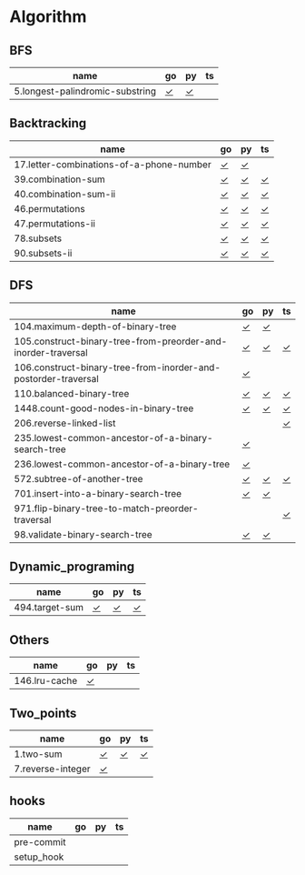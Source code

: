 # Algorithm

## BFS

| name                            | go                                          | py                                          | ts  |
| ------------------------------- | ------------------------------------------- | ------------------------------------------- | --- |
| 5.longest-palindromic-substring | [✓](BFS/5.longest-palindromic-substring.go) | [✓](BFS/5.longest-palindromic-substring.py) |     |

## Backtracking

| name                                     | go                                                            | py                                                            | ts                                         |
| ---------------------------------------- | ------------------------------------------------------------- | ------------------------------------------------------------- | ------------------------------------------ |
| 17.letter-combinations-of-a-phone-number | [✓](Backtracking/17.letter-combinations-of-a-phone-number.go) | [✓](Backtracking/17.letter-combinations-of-a-phone-number.py) |                                            |
| 39.combination-sum                       | [✓](Backtracking/39.combination-sum.go)                       | [✓](Backtracking/39.combination-sum.py)                       | [✓](Backtracking/39.combination-sum.ts)    |
| 40.combination-sum-ii                    | [✓](Backtracking/40.combination-sum-ii.go)                    | [✓](Backtracking/40.combination-sum-ii.py)                    | [✓](Backtracking/40.combination-sum-ii.ts) |
| 46.permutations                          | [✓](Backtracking/46.permutations.go)                          | [✓](Backtracking/46.permutations.py)                          | [✓](Backtracking/46.permutations.ts)       |
| 47.permutations-ii                       | [✓](Backtracking/47.permutations-ii.go)                       | [✓](Backtracking/47.permutations-ii.py)                       | [✓](Backtracking/47.permutations-ii.ts)    |
| 78.subsets                               | [✓](Backtracking/78.subsets.go)                               | [✓](Backtracking/78.subsets.py)                               | [✓](Backtracking/78.subsets.ts)            |
| 90.subsets-ii                            | [✓](Backtracking/90.subsets-ii.go)                            | [✓](Backtracking/90.subsets-ii.py)                            | [✓](Backtracking/90.subsets-ii.ts)         |

## DFS

| name                                                           | go                                                                         | py                                                                        | ts                                                                        |
| -------------------------------------------------------------- | -------------------------------------------------------------------------- | ------------------------------------------------------------------------- | ------------------------------------------------------------------------- |
| 104.maximum-depth-of-binary-tree                               | [✓](DFS/104.maximum-depth-of-binary-tree.go)                               | [✓](DFS/104.maximum-depth-of-binary-tree.py)                              |                                                                           |
| 105.construct-binary-tree-from-preorder-and-inorder-traversal  | [✓](DFS/105.construct-binary-tree-from-preorder-and-inorder-traversal.go)  | [✓](DFS/105.construct-binary-tree-from-preorder-and-inorder-traversal.py) | [✓](DFS/105.construct-binary-tree-from-preorder-and-inorder-traversal.ts) |
| 106.construct-binary-tree-from-inorder-and-postorder-traversal | [✓](DFS/106.construct-binary-tree-from-inorder-and-postorder-traversal.go) |                                                                           |                                                                           |
| 110.balanced-binary-tree                                       | [✓](DFS/110.balanced-binary-tree.go)                                       | [✓](DFS/110.balanced-binary-tree.py)                                      | [✓](DFS/110.balanced-binary-tree.ts)                                      |
| 1448.count-good-nodes-in-binary-tree                           | [✓](DFS/1448.count-good-nodes-in-binary-tree.go)                           | [✓](DFS/1448.count-good-nodes-in-binary-tree.py)                          | [✓](DFS/1448.count-good-nodes-in-binary-tree.ts)                          |
| 206.reverse-linked-list                                        |                                                                            |                                                                           | [✓](DFS/206.reverse-linked-list.ts)                                       |
| 235.lowest-common-ancestor-of-a-binary-search-tree             | [✓](DFS/235.lowest-common-ancestor-of-a-binary-search-tree.go)             |                                                                           |                                                                           |
| 236.lowest-common-ancestor-of-a-binary-tree                    | [✓](DFS/236.lowest-common-ancestor-of-a-binary-tree.go)                    |                                                                           |                                                                           |
| 572.subtree-of-another-tree                                    | [✓](DFS/572.subtree-of-another-tree.go)                                    | [✓](DFS/572.subtree-of-another-tree.py)                                   | [✓](DFS/572.subtree-of-another-tree.ts)                                   |
| 701.insert-into-a-binary-search-tree                           | [✓](DFS/701.insert-into-a-binary-search-tree.go)                           | [✓](DFS/701.insert-into-a-binary-search-tree.py)                          |                                                                           |
| 971.flip-binary-tree-to-match-preorder-traversal               |                                                                            |                                                                           | [✓](DFS/971.flip-binary-tree-to-match-preorder-traversal.ts)              |
| 98.validate-binary-search-tree                                 | [✓](DFS/98.validate-binary-search-tree.go)                                 | [✓](DFS/98.validate-binary-search-tree.py)                                |                                                                           |

## Dynamic_programing

| name           | go                                        | py                                        | ts                                        |
| -------------- | ----------------------------------------- | ----------------------------------------- | ----------------------------------------- |
| 494.target-sum | [✓](Dynamic_programing/494.target-sum.go) | [✓](Dynamic_programing/494.target-sum.py) | [✓](Dynamic_programing/494.target-sum.ts) |

## Others

| name          | go                           | py  | ts  |
| ------------- | ---------------------------- | --- | --- |
| 146.lru-cache | [✓](Others/146.lru-cache.go) |     |     |

## Two_points

| name              | go                                   | py                           | ts                           |
| ----------------- | ------------------------------------ | ---------------------------- | ---------------------------- |
| 1.two-sum         | [✓](Two_points/1.two-sum.go)         | [✓](Two_points/1.two-sum.py) | [✓](Two_points/1.two-sum.ts) |
| 7.reverse-integer | [✓](Two_points/7.reverse-integer.go) |                              |                              |

## hooks

| name       | go  | py  | ts  |
| ---------- | --- | --- | --- |
| pre-commit |     |     |     |
| setup_hook |     |     |     |
